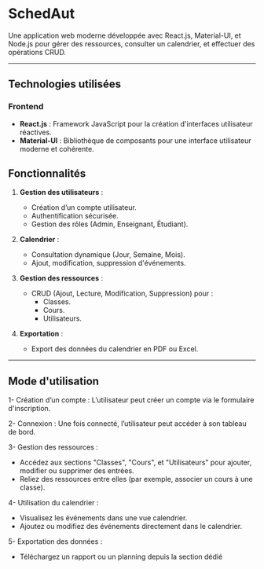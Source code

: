 # SchedAut

Une application web moderne développée avec React.js, Material-UI, et Node.js pour gérer des ressources, consulter un calendrier, et effectuer des opérations CRUD.

---
## Technologies utilisées

### Frontend
- **React.js** : Framework JavaScript pour la création d'interfaces utilisateur réactives.
- **Material-UI** : Bibliothèque de composants pour une interface utilisateur moderne et cohérente.

## Fonctionnalités

1. **Gestion des utilisateurs** :
   - Création d’un compte utilisateur.
   - Authentification sécurisée.
   - Gestion des rôles (Admin, Enseignant, Étudiant).

2. **Calendrier** :
   - Consultation dynamique (Jour, Semaine, Mois).
   - Ajout, modification, suppression d'événements.

3. **Gestion des ressources** :
   - CRUD (Ajout, Lecture, Modification, Suppression) pour :
     - Classes.
     - Cours.
     - Utilisateurs.

4. **Exportation** :
   - Export des données du calendrier en PDF ou Excel.

---

## Mode d'utilisation

1- Création d’un compte : L’utilisateur peut créer un compte via le formulaire d'inscription.

2- Connexion : Une fois connecté, l’utilisateur peut accéder à son tableau de bord.

3- Gestion des ressources :
- Accédez aux sections "Classes", "Cours", et "Utilisateurs" pour ajouter, modifier ou supprimer des entrées.
- Reliez des ressources entre elles (par exemple, associer un cours à une classe).
  
4- Utilisation du calendrier :
- Visualisez les événements dans une vue calendrier.
- Ajoutez ou modifiez des événements directement dans le calendrier.
  
5- Exportation des données :
- Téléchargez un rapport ou un planning depuis la section dédié
